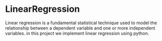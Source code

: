 # LinearRegression
Linear regression is a fundamental statistical technique used to model the relationship between a dependent variable and one or more independent variables.
in this project we implement linear regression using python.
